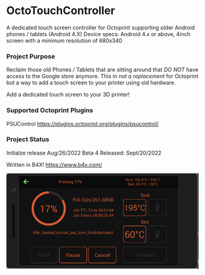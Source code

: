 # OctoTouchController
A dedicated touch screen controller for Octoprint supporting older Android phones / tablets (Android 4.X) 
Device specs: Android 4.x or above, 4inch screen with a minimum resolution of 680x340

### Project Purpose
Reclaim those old Phones / Tablets that are sitting around that *DO NOT* have access to the Google store anymore. 
This in *not a replacement* for Octoprint but a way to add a touch screen to your printer using old hardware.

Add a dedicated touch screen to your 3D printer!

### Supported Octoprint Plugins
PSUControl	https://plugins.octoprint.org/plugins/psucontrol/

### Project Status
Initialze release Aug/26/2022
Beta 4 Released: Sept/20/2022

Written in B4X! https://www.b4x.com/

![](./github_pics/printing.jpg?raw=true "Printing")  
